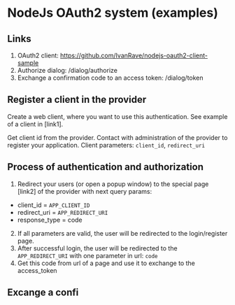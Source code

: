 # NodeJs OAuth2 system (examples)

## Links

1. OAuth2 client: https://github.com/IvanRave/nodejs-oauth2-client-sample
2. Authorize dialog: /dialog/authorize
3. Exchange a confirmation code to an access token: /dialog/token

## Register a client in the provider

Create a web client, where you want to use this authentication. See example of a client in [link1].

Get client id from the provider. Contact with administration of the provider to register your application. Client parameters: ```client_id```, ```redirect_uri```

## Process of authentication and authorization

1. Redirect your users (or open a popup window) to the special page [link2] of the provider with next query params:
  - client\_id = ```APP_CLIENT_ID```
  - redirect\_uri = ```APP_REDIRECT_URI```
  - response_type = code
2. If all parameters are valid, the user will be redirected to the login/register page.
3. After successful login, the user will be redirected to the ```APP_REDIRECT_URI``` with one parameter in url: ```code```
4. Get this code from url of a page and use it to exchange to the access\_token

## Excange a confi
